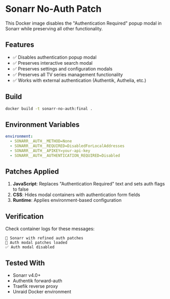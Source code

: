# Sonarr No-Auth Patch

This Docker image disables the "Authentication Required" popup modal in Sonarr while preserving all other functionality.

## Features

- ✅ Disables authentication popup modal
- ✅ Preserves interactive search modal  
- ✅ Preserves settings and configuration modals
- ✅ Preserves all TV series management functionality
- ✅ Works with external authentication (Authentik, Authelia, etc.)

## Build

```bash
docker build -t sonarr-no-auth:final .
```

## Environment Variables

```yaml
environment:
  - SONARR__AUTH__METHOD=None
  - SONARR__AUTH__REQUIRED=DisabledForLocalAddresses
  - SONARR__AUTH__APIKEY=your-api-key
  - SONARR__AUTH__AUTHENTICATION_REQUIRED=Disabled
```

## Patches Applied

1. **JavaScript**: Replaces "Authentication Required" text and sets auth flags to false
2. **CSS**: Hides modal containers with authentication form fields
3. **Runtime**: Applies environment-based configuration

## Verification

Check container logs for these messages:
```
🚀 Sonarr with refined auth patches
🎯 Auth modal patches loaded
✅ Auth modal disabled
```

## Tested With

- Sonarr v4.0+
- Authentik forward-auth
- Traefik reverse proxy
- Unraid Docker environment
